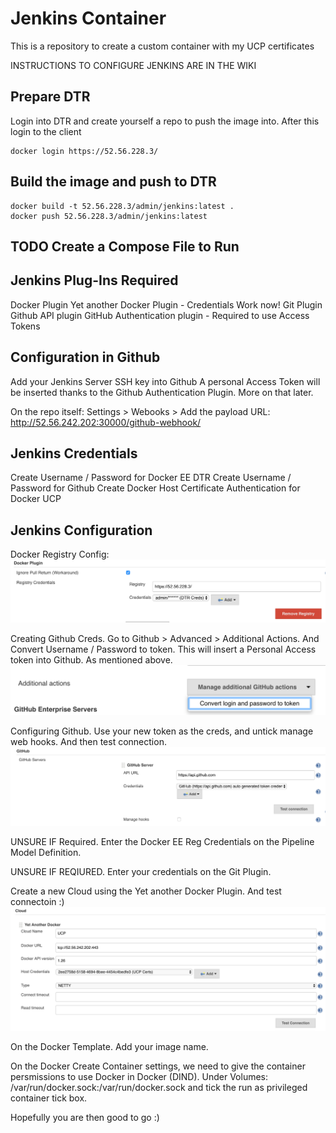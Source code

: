 # Jenkins Container
This is a repository to create a custom container with my UCP certificates

INSTRUCTIONS TO CONFIGURE JENKINS ARE IN THE WIKI


## Prepare DTR
Login into DTR and create yourself a repo to push the image into. After this login to the client

```
docker login https://52.56.228.3/
```

## Build the image and push to DTR

```
docker build -t 52.56.228.3/admin/jenkins:latest .
docker push 52.56.228.3/admin/jenkins:latest
```
## TODO Create a Compose File to Run

## Jenkins Plug-Ins Required

Docker Plugin
Yet another Docker Plugin - Credentials Work now!
Git Plugin
Github API plugin
GitHub Authentication plugin - Required to use Access Tokens

## Configuration in Github

Add your Jenkins Server SSH key into Github
A personal Access Token will be inserted thanks to the Github Authentication Plugin. More on that later.

On the repo itself:
Settings > Webooks > Add the payload URL: http://52.56.242.202:30000/github-webhook/

## Jenkins Credentials

Create Username / Password for Docker EE DTR
Create Username / Password for Github
Create Docker Host Certificate Authentication	for Docker UCP

## Jenkins Configuration

Docker Registry Config: 
![Alt text](/images/Registry.png?raw=true "Jenkins - Registry Config")

Creating Github Creds. Go to Github > Advanced > Additional Actions. And Convert Username / Password to token. This will insert a Personal Access token into Github. As mentioned above. 
![Alt text](/images/GithubCreds.png?raw=true "Github Token Creation")

Configuring Github. Use your new token as the creds, and untick manage web hooks. And then test connection.
![Alt text](/images/GithubConnection.png?raw=true "Github Connection")

UNSURE IF Required. Enter the Docker EE Reg Credentials on the Pipeline Model Definition.

UNSURE IF REQIURED. Enter your credentials on the Git Plugin.

Create a new Cloud using the Yet another Docker Plugin. And test connectoin :)
![Alt text](/images/NewCloudConfig.png?raw=true "New Cloud Config")

On the Docker Template. Add your image name. 

On the Docker Create Container settings, we need to give the container persmissions to use Docker in Docker (DIND).
Under Volumes: /var/run/docker.sock:/var/run/docker.sock and tick the run as privileged container tick box.

Hopefully you are then good to go :)






